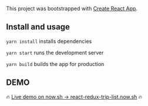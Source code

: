 This project was bootstrapped with [Create React App](https://github.com/facebookincubator/create-react-app).

## Install and usage

`yarn install` installs dependencies

`yarn start` runs the development server

`yarn build` builds the app for production

## DEMO

🔥 [Live demo on now.sh → react-redux-trip-list.now.sh](https://react-redux-trip-list.now.sh/) 🔥